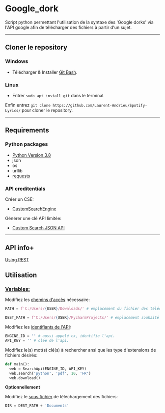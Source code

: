 # Google_dork

Script python permettant l'utilisation de la syntaxe des 'Google dorks' via l'API google afin de télécharger des fichiers à partir d'un sujet.

---

## Cloner le repository

### Windows
* Télécharger & Installer [Git Bash](https://gitforwindows.org/).

### Linux 
* Entrer `sudo apt install git` dans le terminal.

Enfin entrez `git clone https://github.com/Laurent-Andrieu/Spotify-Lyrics/` pour cloner le repository.

---

## Requirements

### Python packages
* [Python Version 3.8](https://www.python.org/downloads/release/python-382/)
* json
* os
* urllib
* [requests](https://pypi.org/project/requests/)

### API creditentials
Créer un CSE:
  * [CustomSearchEngine](https://programmablesearchengine.google.com/cse/all)
  
Générer une clé API limitée:
  * [Custom Search JSON API](https://developers.google.com/custom-search/v1/introduction)
---

## API info+
[Using REST](https://developers.google.com/custom-search/v1/using_rest)

## Utilisation

### <u>Variables:</u>

Modifiez les [chemins d'accès](https://github.com/Laurent-Andrieu/Google_dork/blob/master/Google_dork.py#L9) nécessaire:
  ```Python
  PATH = f'C:/Users/{USER}/Downloads/' # emplacement du fichier des téléchargements.
  
  DEST_PATH = f'C:/Users/{USER}/PycharmProjects/' # emplacement souhaité pour la copie des fichiers (un sous dossier 'Documents' y sera créé).
  ```

Modifiez les [identifiants de l'API](https://github.com/Laurent-Andrieu/Google_dork/blob/master/Google_dork.py#L12):
  ```Python
  ENGINE_ID = '' # aussi appelé cx, identifie l'api.
  API_KEY = '' # clée de l'api.
  ```
  
  Modifiez le(s) mot(s) clé(s) à rechercher ansi que les type d'extensions de fichiers désirés:
  ```Python
  def main():
    web = SearchApi(ENGINE_ID, API_KEY)
    web.search('python', 'pdf', 10, 'FR')
    web.download()
  ```
  
  **Optionnellement**
  
  Modifiez le [sous fichier](https://github.com/Laurent-Andrieu/Google_dork/blob/master/Google_dork.py#L142) de téléchargement des fichiers:
  ```Python {.line-numbers}
  DIR = DEST_PATH + 'Documents'
  ```
